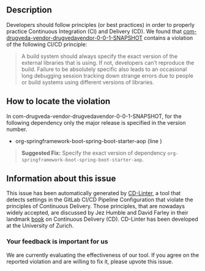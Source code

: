 
## Description
Developers should follow principles (or best practices) in order to properly practice Continuous Integration (CI) and Delivery (CD).
We found that [com-drugveda-vendor-drugvedavendor-0-0-1-SNAPSHOT](https://gitlab.com/kaushal-pradeep89/drugvedavendor/blob/master/.gitlab-ci.yml) contains a violation of the following CI/CD principle:

> A build system should always specify the exact version of the external libraries that is using.
If not, developers can’t reproduce the build. Failure to be absolutely specific also leads to an occasional long debugging session tracking down strange errors due to people or build systems using different versions of libraries.

## How to locate the violation

In com-drugveda-vendor-drugvedavendor-0-0-1-SNAPSHOT, for the following dependency only the major release is specified in the version number.

* org-springframework-boot-spring-boot-starter-aop (line )

> **Suggested Fix:** Specify the exact version of dependency `org-springframework-boot-spring-boot-starter-aop`.

## Information about this issue

This issue has been automatically generated by [CD-Linter](https://gitlab.com/Jancso/configuration-analytics), a tool that detects settings in the GitLab CI/CD Pipeline Configuration that violate the principles of Continuous Delivery. Those principles, that are nowadays widely accepted, are discussed by Jez Humble and David Farley in their landmark [book](https://www.oreilly.com/library/view/continuous-delivery-reliable/9780321670250/) on Continuous Delivery (CD). CD-Linter has been developed at the University of Zurich.

### Your feedback is important for us
We are currently evaluating the effectiveness of our tool. If you agree on the reported violation and are willing to fix it, please upvote this issue.